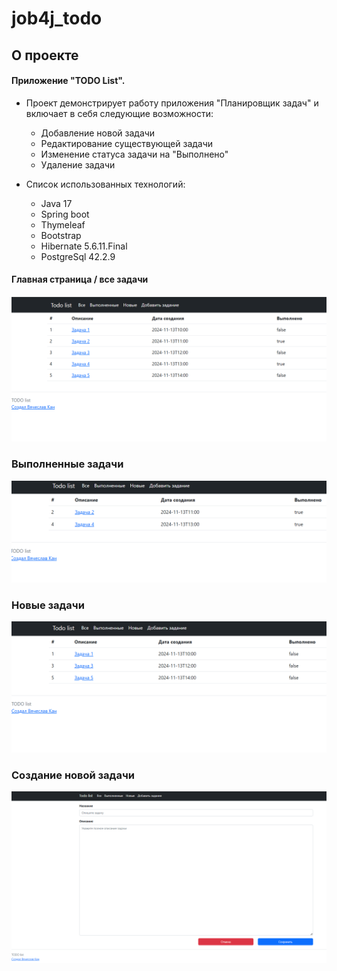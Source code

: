 # job4j_todo

## О проекте

#### Приложение "TODO List".

- Проект демонстрирует работу приложения "Планировщик задач" и включает в себя следующие возможности:
    - Добавление новой задачи
    - Редактирование существующей задачи
    - Изменение статуса задачи на "Выполнено"
    - Удаление задачи

- Список использованных технологий:
    - Java 17
    - Spring boot
    - Thymeleaf
    - Bootstrap
    - Hibernate 5.6.11.Final
    - PostgreSql 42.2.9
        
#### Главная страница / все задачи
![img.png](img.png)

### Выполненные задачи
![img_1.png](img_1.png)

### Новые задачи
![img_2.png](img_2.png)

### Создание новой задачи
![img_3.png](img_3.png)
